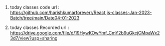   
1. today classes code url : https://github.com/harishkumarforeverr/React.js-classes-Jan-2023-Batch/tree/main/Date04-01-2023

2. today classes Recorded url :  https://drive.google.com/file/d/19HywKOwYmf_CmY2b9uGkcjCMpaWx23d7/view?usp=sharing
 
